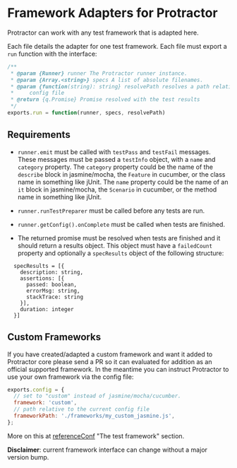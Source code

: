 Framework Adapters for Protractor
=================================

Protractor can work with any test framework that is adapted here.

Each file details the adapter for one test framework. Each file must export a `run` function with the interface:

```js
/**
 * @param {Runner} runner The Protractor runner instance.
 * @param {Array.<string>} specs A list of absolute filenames.
 * @param {function(string): string} resolvePath resolves a path relative to the
 *     config file
 * @return {q.Promise} Promise resolved with the test results
 */
exports.run = function(runner, specs, resolvePath)
```

Requirements
------------

 - `runner.emit` must be called with `testPass` and `testFail` messages.  These
   messages must be passed a `testInfo` object, with a `name` and `category`
   property.  The `category` property could be the name of the `describe` block
   in jasmine/mocha, the `Feature` in cucumber, or the class name in something
   like jUnit.  The `name` property could be the name of an `it` block in
   jasmine/mocha, the `Scenario` in cucumber, or the method name in something
   like jUnit.

 - `runner.runTestPreparer` must be called before any tests are run.

 - `runner.getConfig().onComplete` must be called when tests are finished.

 - The returned promise must be resolved when tests are finished and it should return a results object. This object must have a `failedCount` property and optionally a `specResults` 
 object of the following structure:
 ```
   specResults = [{
     description: string,
     assertions: [{
       passed: boolean,
       errorMsg: string,
       stackTrace: string 
     }],
     duration: integer
   }]
 ```

Custom Frameworks
-----------------

If you have created/adapted a custom framework and want it added to 
Protractor core please send a PR so it can evaluated for addition as an 
official supported framework. In the meantime you can instruct Protractor
to use your own framework via the config file:

```js
exports.config = {
  // set to "custom" instead of jasmine/mocha/cucumber.
  framework: 'custom',
  // path relative to the current config file
  frameworkPath: './frameworks/my_custom_jasmine.js',
};
```

More on this at [referenceConf](../../docs/referenceConf.js) "The test framework" section.

**Disclaimer**: current framework interface can change without a major version bump.
